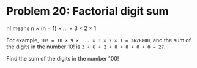 # Problem 20: Factorial digit sum
n! means n × (n − 1) × ... × 3 × 2 × 1

For example, ```10! = 10 × 9 × ... × 3 × 2 × 1 = 3628800```, and the sum of the digits in the number 10! is ```3 + 6 + 2 + 8 + 8 + 0 + 0 = 27```.

Find the sum of the digits in the number 100!

